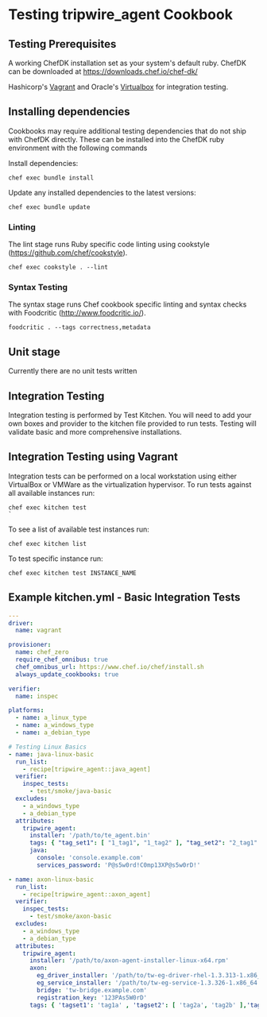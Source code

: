 # Testing tripwire_agent Cookbook


## Testing Prerequisites

A working ChefDK installation set as your system's default ruby. ChefDK can be downloaded at <https://downloads.chef.io/chef-dk/>

Hashicorp's [Vagrant](https://www.vagrantup.com/downloads.html) and Oracle's [Virtualbox](https://www.virtualbox.org/wiki/Downloads) for integration testing.

## Installing dependencies

Cookbooks may require additional testing dependencies that do not ship with ChefDK directly. These can be installed into the ChefDK ruby environment with the following commands

Install dependencies:

```shell
chef exec bundle install
```

Update any installed dependencies to the latest versions:

```shell
chef exec bundle update
```

### Linting

The lint stage runs Ruby specific code linting using cookstyle (<https://github.com/chef/cookstyle>).

`chef exec cookstyle . --lint`

### Syntax Testing

The syntax stage runs Chef cookbook specific linting and syntax checks with Foodcritic (<http://www.foodcritic.io/>).

`foodcritic . --tags correctness,metadata`

## Unit stage

Currently there are no unit tests written

## Integration Testing

Integration testing is performed by Test Kitchen. You will need to add your own boxes and provider to the kitchen file provided to run tests. Testing will validate basic and more comprehensive installations.

## Integration Testing using Vagrant

Integration tests can be performed on a local workstation using either VirtualBox or VMWare as the virtualization hypervisor. To run tests against all available instances run:

```shell
chef exec kitchen test
`
```

To see a list of available test instances run:

```shell
chef exec kitchen list
```

To test specific instance run:

```shell
chef exec kitchen test INSTANCE_NAME
```

## Example kitchen.yml - Basic Integration Tests

```yaml
---
driver:
  name: vagrant

provisioner:
  name: chef_zero
  require_chef_omnibus: true
  chef_omnibus_url: https://www.chef.io/chef/install.sh
  always_update_cookbooks: true

verifier:
  name: inspec

platforms:
  - name: a_linux_type
  - name: a_windows_type
  - name: a_debian_type

# Testing Linux Basics
- name: java-linux-basic
  run_list:
    - recipe[tripwire_agent::java_agent]
  verifier:
    inspec_tests:
      - test/smoke/java-basic
  excludes:
    - a_windows_type
    - a_debian_type
  attributes:
    tripwire_agent:
      installer: '/path/to/te_agent.bin'
      tags: { "tag_set1": [ "1_tag1", "1_tag2" ], "tag_set2": "2_tag1" }
      java:
        console: 'console.example.com'
        services_password: 'P@s5w0rd!C0mp13XP@s5w0rD!'

- name: axon-linux-basic
  run_list:
    - recipe[tripwire_agent::axon_agent]
  verifier:
    inspec_tests:
      - test/smoke/axon-basic
  excludes:
    - a_windows_type
    - a_debian_type
  attributes:
    tripwire_agent:
      installer: '/path/to/axon-agent-installer-linux-x64.rpm'
      axon:
        eg_driver_installer: '/path/to/tw-eg-driver-rhel-1.3.313-1.x86_64.rpm'
        eg_service_installer: '/path/to/tw-eg-service-1.3.326-1.x86_64.rpm'
        bridge: 'tw-bridge.example.com'
        registration_key: '123PAs5W0rD'
      tags: { 'tagset1': 'tag1a' , 'tagset2': [ 'tag2a', 'tag2b' ],'tagset3': [ 'tag3a', 'tag3b', 'tag3c' ] }

```
